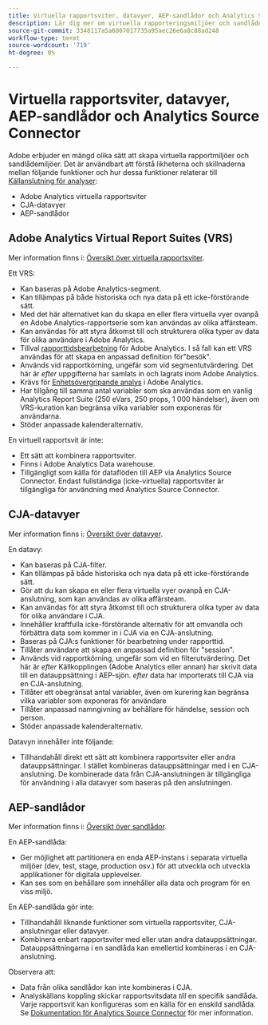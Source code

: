 ```yaml
---
title: Virtuella rapportsviter, datavyer, AEP-sandlådor och Analytics Source Connector
description: Lär dig mer om virtuella rapporteringsmiljöer och sandlådemiljöer.
source-git-commit: 3348117a5a6007017735a95aec26e6a8c88ad248
workflow-type: tm+mt
source-wordcount: '719'
ht-degree: 0%

---
```



# Virtuella rapportsviter, datavyer, AEP-sandlådor och Analytics Source Connector

Adobe erbjuder en mängd olika sätt att skapa virtuella rapportmiljöer och sandlådemiljöer. Det är användbart att förstå likheterna och skillnaderna mellan följande funktioner och hur dessa funktioner relaterar till [Källanslutning för analyser](https://experienceleague.adobe.com/docs/experience-platform/sources/ui-tutorials/create/adobe-applications/analytics.html?lang=en):

* Adobe Analytics virtuella rapportsviter
* CJA-datavyer
* AEP-sandlådor

## Adobe Analytics Virtual Report Suites (VRS)

Mer information finns i: [Översikt över virtuella rapportsviter](https://experienceleague.adobe.com/docs/analytics/components/virtual-report-suites/vrs-about.html?lang=en).

Ett VRS:

* Kan baseras på Adobe Analytics-segment.
* Kan tillämpas på både historiska och nya data på ett icke-förstörande sätt.
* Med det här alternativet kan du skapa en eller flera virtuella vyer ovanpå en Adobe Analytics-rapportserie som kan användas av olika affärsteam.
* Kan användas för att styra åtkomst till och strukturera olika typer av data för olika användare i Adobe Analytics.
* Tillval [rapporttidsbearbetning](https://experienceleague.adobe.com/docs/analytics/components/virtual-report-suites/vrs-report-time-processing.html?lang=en) för Adobe Analytics. I så fall kan ett VRS användas för att skapa en anpassad definition för&quot;besök&quot;.
* Används vid rapportkörning, ungefär som vid segmentutvärdering. Det här är _efter_ uppgifterna har samlats in och lagrats inom Adobe Analytics.
* Krävs för [Enhetsövergripande analys](https://experienceleague.adobe.com/docs/analytics/components/cda/overview.html?lang=en) i Adobe Analytics.
* Har tillgång till samma antal variabler som ska användas som en vanlig Analytics Report Suite (250 eVars, 250 props, 1 000 händelser), även om VRS-kuration kan begränsa vilka variabler som exponeras för användarna.
* Stöder anpassade kalenderalternativ.

En virtuell rapportsvit är inte:

* Ett sätt att kombinera rapportsviter.
* Finns i Adobe Analytics Data warehouse.
* Tillgängligt som källa för dataflöden till AEP via Analytics Source Connector. Endast fullständiga (icke-virtuella) rapportsviter är tillgängliga för användning med Analytics Source Connector.


## CJA-datavyer

Mer information finns i: [Översikt över datavyer](https://experienceleague.adobe.com/docs/analytics-platform/using/cja-dataviews/data-views.html?lang=en).

En datavy:

* Kan baseras på CJA-filter.
* Kan tillämpas på både historiska och nya data på ett icke-förstörande sätt.
* Gör att du kan skapa en eller flera virtuella vyer ovanpå en CJA-anslutning, som kan användas av olika affärsteam.
* Kan användas för att styra åtkomst till och strukturera olika typer av data för olika användare i CJA.
* Innehåller kraftfulla icke-förstörande alternativ för att omvandla och förbättra data som kommer in i CJA via en CJA-anslutning.
* Baseras på CJA:s funktioner för bearbetning under rapporttid.
* Tillåter användare att skapa en anpassad definition för &quot;session&quot;.
* Används vid rapportkörning, ungefär som vid en filterutvärdering. Det här är _efter_ Källkopplingen (Adobe Analytics eller annan) har skrivit data till en datauppsättning i AEP-sjön. _efter_ data har importerats till CJA via en CJA-anslutning.
* Tillåter ett obegränsat antal variabler, även om kurering kan begränsa vilka variabler som exponeras för användare
* Tillåter anpassad namngivning av behållare för händelse, session och person.
* Stöder anpassade kalenderalternativ.

Datavyn innehåller inte följande:

* Tillhandahåll direkt ett sätt att kombinera rapportsviter eller andra datauppsättningar. I stället kombineras datauppsättningar med i en CJA-anslutning. De kombinerade data från CJA-anslutningen är tillgängliga för användning i alla datavyer som baseras på den anslutningen.

## AEP-sandlådor

Mer information finns i: [Översikt över sandlådor](https://experienceleague.adobe.com/docs/experience-platform/sandbox/home.html?lang=en).

En AEP-sandlåda:

* Ger möjlighet att partitionera en enda AEP-instans i separata virtuella miljöer (dev, test, stage, production osv.) för att utveckla och utveckla applikationer för digitala upplevelser.
* Kan ses som en behållare som innehåller alla data och program för en viss miljö.

En AEP-sandlåda gör inte:

* Tillhandahåll liknande funktioner som virtuella rapportsviter, CJA-anslutningar eller datavyer.
* Kombinera enbart rapportsviter med eller utan andra datauppsättningar. Datauppsättningarna i en sandlåda kan emellertid kombineras i en CJA-anslutning.

Observera att:

* Data från olika sandlådor kan inte kombineras i CJA.
* Analyskällans koppling skickar rapportsvitsdata _till_ en specifik sandlåda. Varje rapportsvit kan konfigureras som en källa för en enskild sandlåda. Se [Dokumentation för Analytics Source Connector](https://experienceleague.adobe.com/docs/experience-platform/sources/ui-tutorials/create/adobe-applications/analytics.html?lang=en) för mer information.